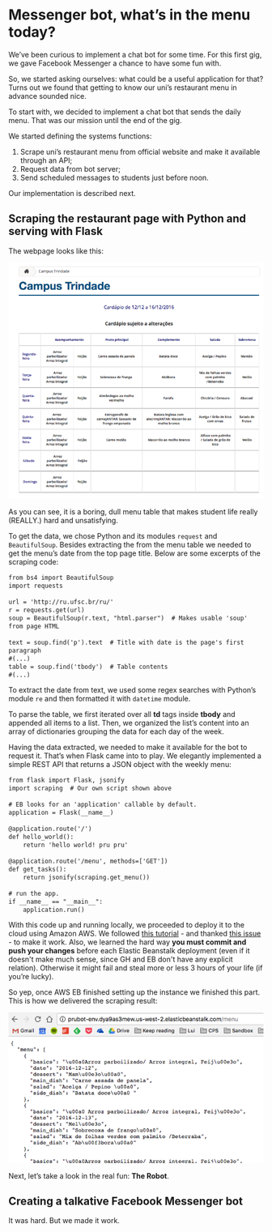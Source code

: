 # Messenger bot, what’s in the menu today?
We’ve been curious to implement a chat bot for some time. For this first gig, we gave Facebook Messenger a chance to have some fun with.

So, we started asking ourselves: what could be a useful application for that? Turns out we found that getting to know our uni’s restaurant menu in advance sounded nice.

To start with, we decided to implement a chat bot that sends the daily menu.  That was our mission until the end of the gig. 

We started defining the systems functions:

1. Scrape uni’s restaurant menu from official website and make it available through an API;
2. Request data from bot server;
3. Send scheduled messages to students just before noon.

Our implementation is described next.

## Scraping the restaurant page with Python and serving with Flask
The webpage looks like this:

![](images/webpage.png)

As you can see, it is a boring, dull menu table that makes student life really (REALLY.) hard and unsatisfying.

To get the data, we chose Python and its modules `request` and `BeautifulSoup`. Besides extracting the from the menu table we needed to get the menu’s date from the top page title. Below are some excerpts of the scraping code:

```
from bs4 import BeautifulSoup
import requests

url = 'http://ru.ufsc.br/ru/'
r = requests.get(url)
soup = BeautifulSoup(r.text, "html.parser")  # Makes usable 'soup' from page HTML

text = soup.find('p').text  # Title with date is the page's first paragraph 
#(...)
table = soup.find('tbody')  # Table contents
#(...)
```
To extract the date from text, we used some regex searches with Python’s module `re` and then formatted it with `datetime` module.   

To parse the table, we first iterated over all **td** tags inside **tbody** and appended all items to a list. Then, we organized the list’s content into an array of dictionaries grouping the data for each day of the week. 

Having the data extracted, we needed to make it available for the bot to request it. That’s when Flask came into to play. We elegantly implemented a simple REST API that returns a JSON object with the weekly menu:
```
from flask import Flask, jsonify
import scraping  # Our own script shown above

# EB looks for an 'application' callable by default.
application = Flask(__name__)

@application.route('/')
def hello_world():
    return 'hello world! pru pru'

@application.route('/menu', methods=['GET'])
def get_tasks():
    return jsonify(scraping.get_menu())

# run the app.
if __name__ == "__main__":
    application.run()
```

With this code up and running locally, we proceeded to deploy it to the cloud using Amazon AWS. We followed [this tutorial](http://docs.aws.amazon.com/elasticbeanstalk/latest/dg/create-deploy-python-flask.html) - and thanked [this issue](http://stackoverflow.com/questions/20558747/how-to-deploy-structured-flask-app-on-aws-elastic-beanstalk) - to make it work. Also, we learned the hard way **you must commit and push your changes** before each Elastic Beanstalk deployment (even if it doesn't make much sense, since GH and EB don't have any explicit relation). Otherwise it might fail and steal more or less 3 hours of your life (if you’re lucky).

So yep, once AWS EB finished setting up the instance we finished this part. This is how we delivered the scraping result:

![](images/api.png)

Next, let’s take a look in the real fun: **The Robot**.

## Creating a talkative Facebook Messenger bot
It was hard. But we made it work.



